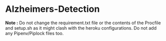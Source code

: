 # Alzheimers-Detection

**Note :**
Do not change the requirement.txt file or the contents of the Procfile and setup.sh as it might clash with the heroku configurations. Do not add any Pipenv/Piplock files too.